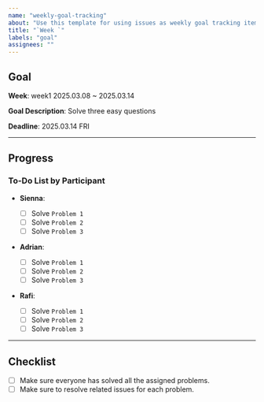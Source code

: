 ```yaml
---
name: "weekly-goal-tracking"
about: "Use this template for using issues as weekly goal tracking items."
title: "`Week `"
labels: "goal"
assignees: ""
---
```


## Goal

**Week**: week1 2025.03.08 ~ 2025.03.14

**Goal Description**: Solve three easy questions

**Deadline**: 2025.03.14 FRI

---

## Progress

### To-Do List by Participant

- **Sienna**:

  - [ ] Solve `Problem 1`
  - [ ] Solve `Problem 2`
  - [ ] Solve `Problem 3`

- **Adrian**:

  - [ ] Solve `Problem 1`
  - [ ] Solve `Problem 2`
  - [ ] Solve `Problem 3`

- **Rafi**:
  - [ ] Solve `Problem 1`
  - [ ] Solve `Problem 2`
  - [ ] Solve `Problem 3`

---

## Checklist

- [ ] Make sure everyone has solved all the assigned problems.
- [ ] Make sure to resolve related issues for each problem.
